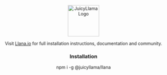 <div align="center">
  <a href="https://juicyllama.com/" target="_blank">
    <img src="https://juicyllama.com/assets/images/icon.png" width="100" alt="JuicyLlama Logo" />
  </a>

Visit [Llana.io](https://llana.io) for full installation instructions, documentation and community. 


### Installation 

npm i -g @juicyllama/llana

</div>